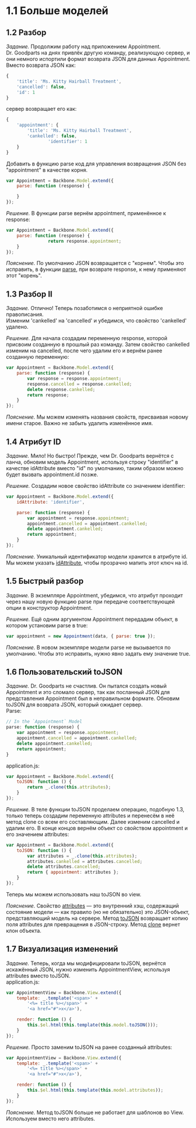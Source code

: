 # 1.1 Больше моделей

## 1.2 Разбор

_Задание._
Продолжим работу над приложением Appointment.    
Dr. Goodparts на днях привлёк другую команду, реализующую сервер, и они немного испортили формат возврата JSON для данных Appointment. Вместо возврата JSON как: 
```javascript
{
    'title': 'Ms. Kitty Hairball Treatment',
    'cancelled': false,
    'id': 1
}
```
сервер возвращает его как: 
```javascript
{
    'appointment': {
        'title': 'Ms. Kitty Hairball Treatment',
        'cankelled': false, 
				'identifier': 1
    }
} 
``` 
Добавить в функцию parse код для управления возвращения JSON без "appointment" в качестве корня.
```javascript
var Appointment = Backbone.Model.extend({
    parse: function (response) {

    }
});
```

_Решение._
В функции parse вернём appointment, применённое к response:
```javascript
var Appointment = Backbone.Model.extend({
  	parse: function (response) {
				return response.appointment;
  	}
});
```

_Пояснение._
По умолчанию JSON возвращается с "корнем". Чтобы это исправить, в функции [parse](http://backbonejs.ru/#Model-parse), при возврате response, к нему применяют этот "корень".

## 1.3 Разбор II

_Задание._ 
Отлично! Теперь позаботимся о неприятной ошибке правописания.   
Изменим 'cankelled' на 'cancelled' и убедимся, что свойство 'cankelled' удалено.   

_Решение._
Для начала создадим переменную response, которой присвоим созданную в прошлый раз команду. Затем свойство cankelled изменим на cancelled, после чего удалим его и вернём ранее созданную переменную:
```javascript
var Appointment = Backbone.Model.extend({
    parse: function (response) {
        var response = response.appointment;
        response.cancelled = response.cankelled;
        delete response.cankelled;
        return response;
    }
});
```

_Пояснение._
Мы можем изменять названия свойств, присваивая новому имени старое. Важно не забыть удалить изменённое имя.

## 1.4 Атрибут ID

_Задание._
Мило! Но быстро! Прежде, чем Dr. Goodparts вернётся с ланча, обновим модель Appointment, используя строку "identifier" в качестве idAttribute вместо "id" по умолчанию, таким образом можно будет вызвать appointment.id позже. 

_Решение._
Создадим новое свойство idAttribute со значением identifier:
```javascript
var Appointment = Backbone.Model.extend({
    idAttribute: 'identifier',

    parse: function (response) {
        var appointment = response.appointment;
        appointment.cancelled = appointment.cankelled;
        delete appointment.cankelled;
        return appointment;
    }
});
```

_Пояснение._
Уникальный идентификатор модели хранится в атрибуте id. Мы можем указать [idAttribute](http://backbonejs.ru/#Model-idAttribute), чтобы прозрачно мапить этот ключ на id.

## 1.5 Быстрый разбор

_Задание._
В экземпляре Appointment, убедимся, что атрибут проходит через нашу новую функцию parse при передаче соответствующей опции в конструктор Appointment.

_Решение._
Ещё одним аргументом Appointment передадим объект, в котором установим parse в true:
```javascript
var appointment = new Appointment(data, { parse: true });
```

_Пояснение._
В новом экземпляре модели parse не вызывается по умолчанию. Чтобы это исправить, нужно явно задать ему значение true.

## 1.6 Пользовательский toJSON

_Задание._
Dr. Goodparts не счастлив. Он пытался создать новый Appointment и это сломало сервер, так как посланный JSON для представления Appointment был в неправильном формате. Обновим toJSON для возврата JSON, который ожидает сервер.    
Parse:
```javascript
// In the `Appointment` Model
parse: function (response) {
    var appointment = response.appointment;
    appointment.cancelled = appointment.cankelled;
    delete appointment.cankelled;
    return appointment;
}
```
application.js:
```javascript
var Appointment = Backbone.Model.extend({
    toJSON: function () {
        return _.clone(this.attributes);
    }
});
```

_Решение._
В теле функции toJSON проделаем операцию, подобную 1.3, только теперь создадим переменную attributes и перенесём в неё метод clone со всем его составляющим. Далее изменим cancelled и удалим его. В конце концов вернём объект со свойством appointment и его значением attributes:
```javascript
var Appointment = Backbone.Model.extend({
    toJSON: function () {
        var attributes = _.clone(this.attributes);
        attributes.cankelled = attributes.cancelled;
        delete attributes.cancelled;
        return { appointment: attributes };
    }
});
```
Теперь мы можем использовать наш toJSON во view.

_Пояснение._
Свойство [attributes](http://backbonejs.ru/#Model-attributes) — это внутренний хэш, содержащий состояние модели — как правило (но не обязательно) это JSON-объект, представляющий модель на сервере. Метод [toJSON](http://backbonejs.ru/#Model-toJSON) возвращает копию поля attributes для превращения в JSON-строку. Метод [clone](http://underscorejs.ru/#clone) вернет клон объекта.

## 1.7 Визуализация изменений

_Задание._
Теперь, когда мы модифицировали toJSON, вернётся искажённый  JSON, нужно изменить AppointmentView, используя attributes вместо toJSON.    
application.js:
```javascript
var AppointmentView = Backbone.View.extend({
    template: _.template('<span>' +
        '<%= title %></span>' +
        '<a href="#">x</a>'),

    render: function () {
        this.$el.html(this.template(this.model.toJSON()));
    }
});
```

_Решение._
Просто заменим toJSON на ранее созданный attributes:
```javascript
var AppointmentView = Backbone.View.extend({
    template: _.template('<span>' +
        '<%= title %></span>' +
        '<a href="#">x</a>'),

    render: function () {
        this.$el.html(this.template(this.model.attributes));
    }
});
```

_Пояснение._
Метод toJSON больше не работает для шаблонов во View. Используем вместо него attributes.